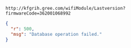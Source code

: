 `http://kfgrih.gree.com/wifiModule/Lastversion?firmwareCode=362001068992`

```json
{
  "r": 500,
  "msg": "Database operation failed."
}
```